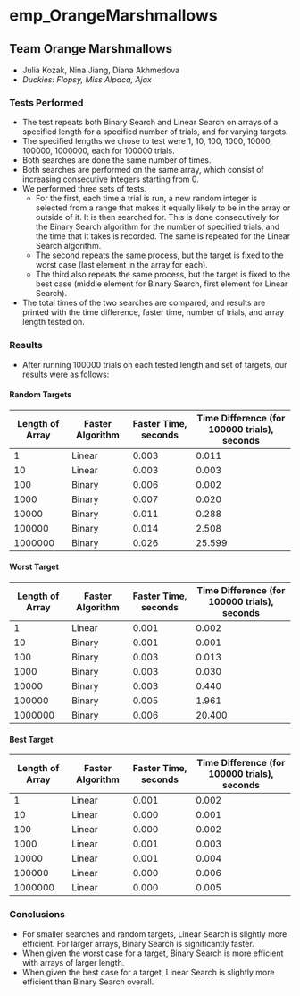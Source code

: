 # emp_OrangeMarshmallows

## Team Orange Marshmallows
* Julia Kozak, Nina Jiang, Diana Akhmedova 
* *Duckies: Flopsy, Miss Alpaca, Ajax*

### Tests Performed 
* The test repeats both Binary Search and Linear Search on arrays of a specified length for a specified number of trials, and for varying targets.
* The specified lengths we chose to test were 1, 10, 100, 1000, 10000, 100000, 1000000, each for 100000 trials.
* Both searches are done the same number of times.
* Both searches are performed on the same array, which consist of increasing consecutive integers starting from 0.
* We performed three sets of tests.
  * For the first, each time a trial is run, a new random integer is selected from a range that makes it equally likely to be in the array or outside of it. It is then searched for. This is done consecutively for the Binary Search algorithm for the number of specified trials, and the time that it takes is recorded. The same is repeated for the Linear Search algorithm.
  * The second repeats the same process, but the target is fixed to the worst case (last element in the array for each).
  * The third also repeats the same process, but the target is fixed to the best case (middle element for Binary Search, first element for Linear Search).
* The total times of the two searches are compared, and results are printed with the time difference, faster time, number of trials, and array length tested on.

### Results
* After running 100000 trials on each tested length and set of targets, our results were as follows:

#### Random Targets
| Length of Array | Faster Algorithm | Faster Time, seconds | Time Difference (for 100000 trials), seconds |
| ----------- | ----------- | ----------- | ----------- |
| 1 | Linear | 0.003 | 0.011 |
| 10 | Linear | 0.003 | 0.003 |
| 100 | Binary | 0.006 | 0.002 |
| 1000 | Binary | 0.007 | 0.020 |
| 10000 | Binary | 0.011 | 0.288 |
| 100000 | Binary | 0.014 | 2.508 |
| 1000000 | Binary | 0.026 | 25.599 |

#### Worst Target
| Length of Array | Faster Algorithm | Faster Time, seconds | Time Difference (for 100000 trials), seconds |
| ----------- | ----------- | ----------- | ----------- |
| 1 | Linear | 0.001 | 0.002 |
| 10 | Binary | 0.001 | 0.001 |
| 100 | Binary | 0.003 | 0.013 |
| 1000 | Binary | 0.003 | 0.030 |
| 10000 | Binary | 0.003 | 0.440 |
| 100000 | Binary | 0.005 | 1.961 |
| 1000000 | Binary | 0.006 | 20.400 |

#### Best Target
| Length of Array | Faster Algorithm | Faster Time, seconds | Time Difference (for 100000 trials), seconds |
| ----------- | ----------- | ----------- | ----------- |
| 1 | Linear | 0.001 | 0.002 |
| 10 | Linear | 0.000 | 0.001 |
| 100 | Linear | 0.000 | 0.002 |
| 1000 | Linear | 0.001 | 0.003 |
| 10000 | Linear | 0.001 | 0.004 |
| 100000 | Linear | 0.000 | 0.006 |
| 1000000 | Linear | 0.000 | 0.005 |

### Conclusions
* For smaller searches and random targets, Linear Search is slightly more efficient. For larger arrays, Binary Search is significantly faster.
* When given the worst case for a target, Binary Search is more efficient with arrays of larger length.
* When given the best case for a target, Linear Search is slightly more efficient than Binary Search overall.
